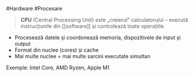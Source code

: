 #Hardware #Procesare

> **CPU** (Central Processing Unit) este „creierul” calculatorului – execută instrucțiunile din [[software]] și controlează toate operațiile.

- Procesează datele și coordonează memoria, dispozitivele de input și output
- Format din nuclee (cores) și cache
- Mai multe nuclee = mai multe sarcini executate simultan

 Exemple: Intel Core, AMD Ryzen, Apple M1